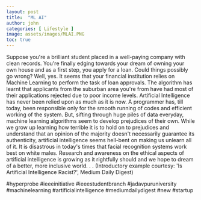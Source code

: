 ```yaml
---
layout: post
title:  "ML AI"
author: john
categories: [ Lifestyle ]
image: assets/images/MLAI.PNG
toc: true
---
```

Suppose you're a brilliant student placed in a well-paying company with clean records. You're finally edging towards your dream of owning your own house and as a first step, you apply for a loan. Could things possibly go wrong? Well, yes. It seems that your financial institution relies on Machine Learning to perform the task of loan approvals. The algorithm has learnt that applicants from the suburban area you're from have had most of their applications rejected due to poor income levels.
Artificial Intelligence has never been relied upon as much as it is now. A programmer has, till today, been responsible only for the smooth running of codes and efficient working of the system. But, sifting through huge piles of data everyday, machine learning algorithms seem to develop prejudices of their own. While we grow up learning how terrible it is to hold on to prejudices and understand that an opinion of the majority doesn't necessarily guarantee its authenticity, artificial intelligence seems hell-bent on making us unlearn all of it. It is disastrous in today's times that facial recognition systems work best on white males. Research and awareness on the ethical aspects of artificial intelligence is growing as it rightfully should and we hope to dream of a better, more inclusive world. .
. (Introductory example courtesy: 'Is Artificial Intelligence Racist?', Medium Daily Digest)

#hyperprobe #ieeeinitiative #ieeestudentbranch #jadavpuruniversity #machinelearning #artificialintelligence #mediumdailydigest #new #startup